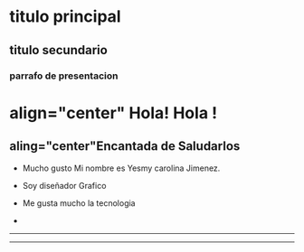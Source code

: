 
# titulo principal
## titulo secundario
### parrafo de presentacion

<Titulo principal de presentacion>
<h1> align="center" Hola! Hola ! </h1>
<h2> aling="center"Encantada de Saludarlos </h1>


* Mucho gusto Mi nombre es Yesmy carolina Jimenez.

* Soy diseñador Grafico
* Me gusta mucho la tecnologia
* 

-------------
<hr>
